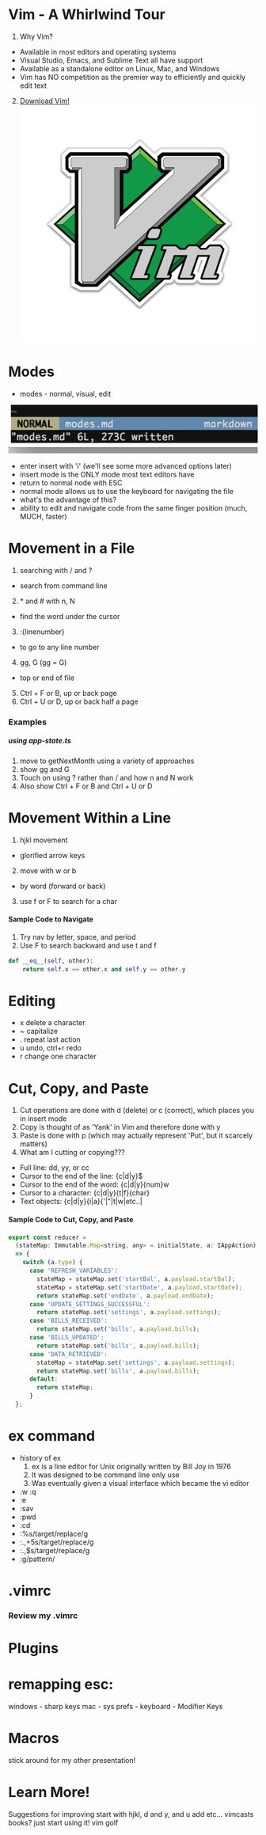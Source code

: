 <!-- (use markoff for display) -->
<!-- Enable KeyCastr -->
# Vim - A Whirlwind Tour
1. Why Vim?
  * Available in most editors and operating systems
  * Visual Studio, Emacs, and Sublime Text all have support
  * Available as a standalone editor on Linux, Mac, and Windows
  * Vim has NO competition as the premier way to efficiently and quickly edit text
2. [Download Vim!](https://vim.sourceforge.io/download.php)
![alt text](https://github.com/tltjr/vim/raw/master/vim.png)

# Modes
  * modes - normal, visual, edit

  ![alt text](https://github.com/tltjr/vim/raw/master/modes.png)
  * enter insert with 'i' (we'll see some more advanced options later)
  * insert mode is the ONLY mode most text editors have
  * return to normal node with ESC
  * normal mode allows us to use the keyboard for navigating the file
  * what's the advantage of this?
  * ability to edit and navigate code from the same finger position (much, MUCH, faster)   

# Movement in a File
1. searching with / and ? 
  * search from command line
2. \* and # with n, N 
  * find the word under the cursor
3. :{linenumber}
  * to go to any line number
4. gg, G (gg = G)
  * top or end of file
5. Ctrl + F or B, up or back page
6. Ctrl + U or D, up or back half a page

### Examples
##### using app-state.ts 
1. move to getNextMonth using a variety of approaches
2. show gg and G
3. Touch on using ? rather than / and how n and N work
4. Also show Ctrl + F or B and Ctrl + U or D

# Movement Within a Line
1. hjkl movement 
  * glorified arrow keys
2. move with w or b
  * by word (forward or back)
3. use f or F to search for a char

#### Sample Code to Navigate
1. Try nav by letter, space, and period
2. Use F to search backward and use t and f
```python
def __eq__(self, other):
    return self.x == other.x and self.y == other.y
```

# Editing
  * x delete a character
  * ~ capitalize
  * . repeat last action
  * u undo, ctrl+r redo
  * r change one character

# Cut, Copy, and Paste
1. Cut operations are done with d (delete) or c (correct), which places you in
   insert mode
2. Copy is thought of as 'Yank' in Vim and therefore done with y
3. Paste is done with p (which may actually represent 'Put', but it scarcely
   matters)
4. What am I cutting or copying???
  * Full line: dd, yy, or cc
  * Cursor to the end of the line: {c|d|y}$
  * Cursor to the end of the word: {c|d|y}{num}w
  * Cursor to a character: {c|d|y}{t|f}{char}
  * Text objects: {c|d|y}{i|a}{'|"|t|w|etc..|

#### Sample Code to Cut, Copy, and Paste
```javascript
export const reducer =
  (stateMap: Immutable.Map<string, any> = initialState, a: IAppAction)
  => {
    switch (a.type) {
      case 'REFRESH_VARIABLES':
        stateMap = stateMap.set('startBal', a.payload.startBal);
        stateMap = stateMap.set('startDate', a.payload.startDate);
        return stateMap.set('endDate', a.payload.endDate);
      case 'UPDATE_SETTINGS_SUCCESSFUL':
        return stateMap.set('settings', a.payload.settings);
      case 'BILLS_RECEIVED':
        return stateMap.set('bills', a.payload.bills);
      case 'BILLS_UPDATED':
        return stateMap.set('bills', a.payload.bills);
      case 'DATA_RETRIEVED':
        stateMap = stateMap.set('settings', a.payload.settings);
        return stateMap.set('bills', a.payload.bills);
      default:
        return stateMap;
      }
  };
```

# ex command
  * history of ex
    1. ex is a line editor for Unix originally written by Bill Joy in 1976
    2. It was designed to be command line only use
    3. Was eventually given a visual interface which became the vi editor
  * :w :q
  * :e
  * :sav
  * :pwd
  * :cd
  * :%s/target/replace/g
  * :.,+5s/target/replace/g
  * :.,$s/target/replace/g
  * :g/pattern/

# .vimrc
### Review my .vimrc

# Plugins

# remapping esc:
  windows - sharp keys
  mac - sys prefs - keyboard - Modifier Keys

# Macros
stick around for my other presentation!

# Learn More!
Suggestions for improving
  start with hjkl, d and y, and u
  add etc...
vimcasts
books?
just start using it!
vim golf

